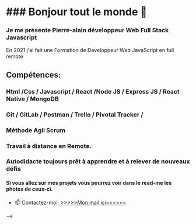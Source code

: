 
<h1>### Bonjour tout le monde 👋</h1>

<h3>Je me présente Pierre-alain développeur Web Full Stack Javascript</h3>

<div>
	<p>En 2021 j'ai fait une Formation de Developpeur Web JavaScript en full remote</p> 
	<h2>Compétences:</h2>
	<h3>Html /Css / Javascript / React /Node JS / Express JS / React Native / MongoDB </h3>
	<h3>Git / GitLab / Postman / Trello / Pivotal Tracker / </h3>
	<h3>
	Méthode Agil Scrum
	</h3>
	<h3>
	Travail à distance en Remote.
	</h3>
	<h3>
	Autodidacte toujours prêt à apprendre et à relever de nouveaux défis 
	</h3>
	<h4>
	Si vous allez sur mes projets vous pourrez voir dans le read-me les photos de ceux-ci.</div>
	</h4>


- 📫 Contactez-moi: <a href="mailto:p.laignelvergain@gmail.com">>>>>>Mon mail ici<<<<<<</a>

-->
